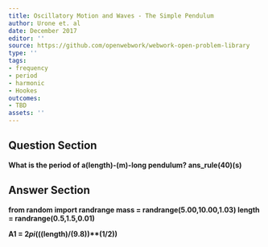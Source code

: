 ```yaml
---
title: Oscillatory Motion and Waves - The Simple Pendulum
author: Urone et. al
date: December 2017
editor: ''
source: https://github.com/openwebwork/webwork-open-problem-library
type: ''
tags:
- frequency
- period
- harmonic
- Hookes
outcomes:
- TBD
assets: ''
---
```


## Question Section 

<b>
What is the period of a(length)-(m)-long pendulum?
ans_rule(40)(s)



## Answer Section

from random import randrange
mass = randrange(5.00,10.00,1.03) 
length = randrange(0.5,1.5,0.01)

A1 = 2*pi*(((length)/(9.8))**(1/2))